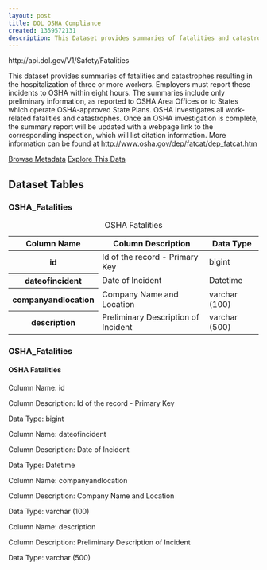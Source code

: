 ```yaml
---
layout: post
title: DOL OSHA Compliance
created: 1359572131
description: This Dataset provides summaries of fatalities and catastrophes resulting in the hospitalization of three or more workers.
---
```


<div class="force_wrap apiurl">
<p>http://api.dol.gov/V1/Safety/Fatalities</p>
</div>

<p>This dataset provides summaries of fatalities and catastrophes resulting in the hospitalization of three or more workers. Employers must report these incidents to OSHA within eight hours. The summaries include only preliminary information, as reported to OSHA Area Offices or to States which operate OSHA-approved State Plans. OSHA investigates all work-related fatalities and catastrophes. Once an OSHA investigation is complete, the summary report will be updated with a webpage link to the corresponding inspection, which will list citation information. More information can be found at <a href="http://www.osha.gov/dep/fatcat/dep_fatcat.html">http://www.osha.gov/dep/fatcat/dep_fatcat.htm </a></p>

<a href ="http://api.dol.gov/V1/Safety/Fatalities/$metadata" class="button radius button_dataset">Browse Metadata</a>
<a href ="https://devtools.dol.gov/APISampler/Home/Index1?datasetName=OSHA%20Fatalities%20Dataset" class="button radius button_dataset">Explore This Data</a>

## Dataset Tables  

<div class="dsktp_tbl">
	<h3>OSHA_Fatalities</h3>
	<table summary="OSHA Fatalities - OSHA Compliance">
		<caption>OSHA Fatalities</caption>
		<thead>
			<tr>
				<th scope="col">Column Name</th>
				<th scope="col">Column Description</th>
				<th scope="col">Data Type</th>
			</tr>
		</thead>
		<tbody>
			<tr>
				<th scope="row">id</th>
				<td>Id of the record - Primary Key</td>
				<td>bigint</td>
			</tr>
			<tr>
				<th scope="row">dateofincident</th>
				<td>Date of Incident</td>
				<td>Datetime</td>
			</tr>
			<tr>
				<th scope="row">companyandlocation</th>
				<td>Company Name and Location</td>
				<td>varchar (100)</td>
			</tr>
			<tr>
				<th scope="row">description</th>
				<td>Preliminary Description of Incident</td>
				<td>varchar (500)</td>
			</tr>
		</tbody>
	</table>
</div>

<div class="mbl_tbl">
	<h3>OSHA_Fatalities</h3>
	<h4>OSHA Fatalities</h4>
	<div class="odd_row">
		<p class="mbl-strng">Column Name: id</p>
		<p><span class="mbl-strng">Column Description:</span> Id of the record - Primary Key</p>
		<p><span class="mbl-strng">Data Type:</span> bigint</p>		
	</div>
	<div class="even_row">
		<p class="mbl-strng">Column Name: dateofincident</p>
		<p><span class="mbl-strng">Column Description:</span> Date of Incident</p>
		<p><span class="mbl-strng">Data Type:</span> Datetime</p>		
	</div>
	<div class="odd_row">
		<p class="mbl-strng">Column Name: companyandlocation</p>
		<p><span class="mbl-strng">Column Description:</span> Company Name and Location 	</p>
		<p><span class="mbl-strng">Data Type:</span> varchar (100)</p>		
	</div>
	<div class="even_row">
		<p class="mbl-strng">Column Name: description</p>
		<p><span class="mbl-strng">Column Description:</span> Preliminary Description of Incident</p>
		<p><span class="mbl-strng">Data Type:</span> varchar (500)</p>		
	</div>
</div>
